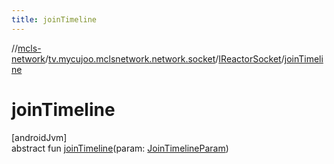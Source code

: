 ```yaml
---
title: joinTimeline
---
```

//[mcls-network](../../../index.html)/[tv.mycujoo.mclsnetwork.network.socket](../index.html)/[IReactorSocket](index.html)/[joinTimeline](join-timeline.html)



# joinTimeline



[androidJvm]\
abstract fun [joinTimeline](join-timeline.html)(param: [JoinTimelineParam](../../tv.mycujoo.mclsnetwork.model/-join-timeline-param/index.html))




